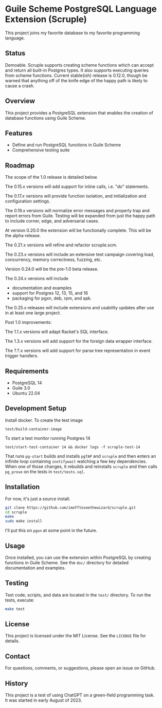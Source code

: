 # Guile Scheme PostgreSQL Language Extension (Scruple)

This project joins my favorite database to my favorite programming
language.

## Status

Demoable. Scruple supports creating scheme functions which can accept
and return all built-in Postgres types. It also supports executing
queries from scheme functions. Current stable(ish) release is 0.12.0,
though be warned that anything off of the knife edge of the happy path
is likely to cause a crash.

## Overview

This project provides a PostgreSQL extension that enables the creation
of database functions using Guile Scheme.

## Features

- Define and run PostgreSQL functions in Guile Scheme
- Comprehensive testing suite

## Roadmap

The scope of the 1.0 release is detailed below.

The 0.15.x versions will add support for inline calls, i.e. "do"
statements.

The 0.17.x versions will provide function isolation, and initialization
and configuration settings.

The 0.19.x versions will normalize error messages and properly trap
and report errors from Guile. Testing will be expanded from just the
happy path to include corner, edge, and adversarial cases.

At version 0.20.0 the extension will be functionally complete. This
will be the alpha release.

The 0.21.x versions will refine and refactor scruple.scm.

The 0.23.x versions will include an extensive test campaign covering
load, concurrency, memory correctness, fuzzing, etc.

Version 0.24.0 will be the pre-1.0 beta release.

The 0.24.x versions will include

- documentation and examples
- support for Postgres 12, 13, 15, and 16
- packaging for pgxn, deb, rpm, and apk.

The 0.25.x releases will include extensions and usability updates
after use in at least one large project.

Post 1.0 improvements:

The 1.1.x versions will adapt Racket's SQL interface.

The 1.3.x versions will add support for the foreign data wrapper
interface.

The ?.?.x versions will add support for parse tree representation
in event trigger handlers.

## Requirements

- PostgreSQL 14
- Guile 3.0
- Ubuntu 22.04

## Development Setup

Install docker.  To create the test image

    test/build-container-image

To start a test monitor running Postgres 14

    test/start-test-container 14 && docker logs -f scruple-test-14

That runs `pg-start` builds and installs `pgTAP` and `scruple` and
then enters an infinite loop containing `inotifywait` watching a few
key dependencies. When one of those changes, it rebuilds and
reinstalls `scruple` and then calls `pg_prove` on the tests in
`test/tests.sql`.

## Installation

For now, it's just a source install.

```bash
git clone https://github.com/imofftoseethewizard/scruple.git
cd scruple
make
sudo make install
```

I'll put this on `pgxn` at some point in the future.

## Usage

Once installed, you can use the extension within PostgreSQL by
creating functions in Guile Scheme. See the `doc/` directory for
detailed documentation and examples.

## Testing

Test code, scripts, and data are located in the `test/` directory. To
run the tests, execute:

```bash
make test
```

## License

This project is licensed under the MIT License. See the `LICENSE` file for details.

## Contact

For questions, comments, or suggestions, please open an issue on GitHub.

## History

This project is a test of using ChatGPT on a green-field programming
task. It was started in early August of 2023.
